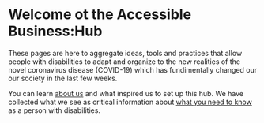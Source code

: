 # Welcome ot the Accessible Business:Hub

These pages are here to aggregate ideas, tools and practices that allow people with disabilities to adapt and organize to the new realities of the novel coronavirus disease (COVID-19) which has fundimentally changed our our society in the last few weeks.

You can learn [about us](/AboutUs.html) and what inspired us to set up this hub. We have collected what we see as critical information about [what you need to know](/WhatYouNeed2Know.html) as a person with disabilities. 
